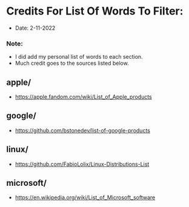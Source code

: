 # Credits For List Of Words To Filter:
- Date: 2-11-2022

### Note:
- I did add my personal list of words to each section.
- Much credit goes to the sources listed below.

## apple/
- https://apple.fandom.com/wiki/List_of_Apple_products

## google/
- https://github.com/bstonedev/list-of-google-products

## linux/
- https://github.com/FabioLolix/Linux-Distributions-List

## microsoft/
- https://en.wikipedia.org/wiki/List_of_Microsoft_software

